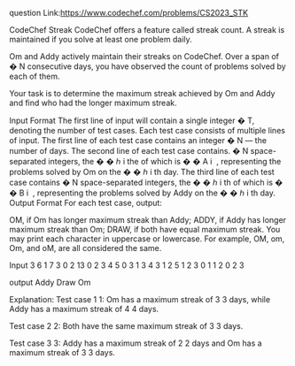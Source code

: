 question Link:https://www.codechef.com/problems/CS2023_STK 

CodeChef Streak
CodeChef offers a feature called streak count. A streak is maintained if you solve at least one problem daily.

Om and Addy actively maintain their streaks on CodeChef. Over a span of 
�
N consecutive days, you have observed the count of problems solved by each of them.

Your task is to determine the maximum streak achieved by Om and Addy and find who had the longer maximum streak.

Input Format
The first line of input will contain a single integer 
�
T, denoting the number of test cases.
Each test case consists of multiple lines of input.
The first line of each test case contains an integer 
�
N — the number of days.
The second line of each test case contains.
�
N space-separated integers, the 
�
�
ℎ
i 
the 
  of which is 
�
�
A 
i
​
 , representing the problems solved by Om on the 
�
�
ℎ
i 
th
  day.
The third line of each test case contains 
�
N space-separated integers, the 
�
�
ℎ
i 
th
  of which is 
�
�
B 
i
​
 , representing the problems solved by Addy on the 
�
�
ℎ
i 
th
  day.
Output Format
For each test case, output:

OM, if Om has longer maximum streak than Addy;
ADDY, if Addy has longer maximum streak than Om;
DRAW, if both have equal maximum streak.
You may print each character in uppercase or lowercase. For example, OM, om, Om, and oM, are all considered the same.

Input
3
6
1 7 3 0 2 13
0 2 3 4 5 0
3
1 3 4
3 1 2
5
1 2 3 0 1
1 2 0 2 3

output 
Addy
Draw
Om

Explanation:
Test case 
1
1: Om has a maximum streak of 
3
3 days, while Addy has a maximum streak of 
4
4 days.

Test case 
2
2: Both have the same maximum streak of 
3
3 days.

Test case 
3
3: Addy has a maximum streak of 
2
2 days and Om has a maximum streak of 
3
3 days.
